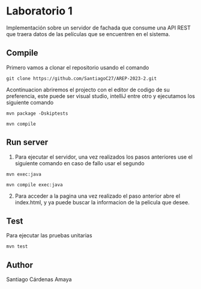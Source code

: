 # Laboratorio 1

Implementación sobre un servidor de fachada que consume una API REST que traera datos de las películas que se encuentren en el sistema.

## Compile

Primero vamos a clonar el repositorio usando el comando
```
git clone https://github.com/SantiagoC27/AREP-2023-2.git
```
Acontinuacion abriremos el projecto con el editor de codigo de su preferencia, este puede ser visual studio, intelliJ entre otro y ejecutamos los siguiente comando
```
mvn package -Dskiptests
```
```
mvn compile
```

## Run server

1. Para ejecutar el servidor, una vez realizados los pasos anteriores use el siguiente comando en caso de fallo usar el segundo

```
mvn exec:java
```

```
mvn compile exec:java
```

2. Para acceder a la pagina una vez realizado el paso anterior abre el index.html, y ya puede buscar la informacion de la pelicula que desee.


## Test

Para ejecutar las pruebas unitarias

```
mvn test
```

## Author

Santiago Cárdenas Amaya


